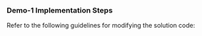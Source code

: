 ### Demo-1 Implementation Steps

Refer to the following guidelines for modifying the solution code:

